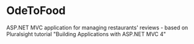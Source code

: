 # OdeToFood
ASP.NET MVC application for managing restaurants' reviews - based on Pluralsight tutorial "Building Applications with ASP.NET MVC 4"
